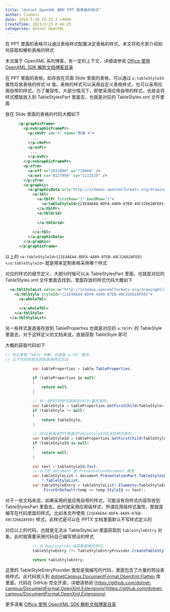 ```yaml
---
title: "dotnet OpenXML 解析 PPT 里表格的样式"
author: lindexi
date: 2024-5-20 16:22:3 +0800
CreateTime: 2023/2/23 8:46:25
categories: dotnet OpenXML
---
```


在 PPT 里面的表格可以通过表格样式配置决定表格的样式，本文将和大家介绍如何获取和解析表格的样式

<!--more-->


<!-- CreateTime:2023/2/23 8:46:25 -->

<!-- 发布 -->
<!-- 博客 -->

本文属于 OpenXML 系列博客，有一定的上下文，详细请参阅 [Office 使用 OpenXML SDK 解析文档博客目录](https://blog.lindexi.com/post/Office-%E4%BD%BF%E7%94%A8-OpenXML-SDK-%E8%A7%A3%E6%9E%90%E6%96%87%E6%A1%A3%E5%8D%9A%E5%AE%A2%E7%9B%AE%E5%BD%95.html )

在 PPT 里面的表格，如存放在页面 Slide 里面的表格，可以通过 `a:tableStyleId` 属性存放表格的样式 Id 值。表格的样式可以采用自定义表格样式，也可以采用应用自带的样式。为了兼容性，大部分情况下，即使采用应用自带的样式，也是会将样式模版放入到 TableStylesPart 里面去，也就是对应的 TableStyles.xml 文件里面

放在 Slide 里面的表格的代码大概如下

```xml
      <p:graphicFrame>
        <p:nvGraphicFramePr>
          <p:cNvPr id="4" name="表格 4">
            ...
          </p:cNvPr>
          <p:nvPr>
           ...
          </p:nvPr>
        </p:nvGraphicFramePr>
        <p:xfrm>
          <a:off x="2032000" y="719666" />
          <a:ext cx="8127999" cy="1112520" />
        </p:xfrm>
        <a:graphic>
          <a:graphicData uri="http://schemas.openxmlformats.org/drawingml/2006/table">
            <a:tbl>
              <a:tblPr firstRow="1" bandRow="1">
                <a:tableStyleId>{21E4AEA4-8DFA-4A89-87EB-49C32662AFE0}</a:tableStyleId>
              </a:tblPr>
              <a:tblGrid>
                ...
              </a:tblGrid>
              ...
            </a:tbl>
          </a:graphicData>
        </a:graphic>
      </p:graphicFrame>
```

以上的 `<a:tableStyleId>{21E4AEA4-8DFA-4A89-87EB-49C32662AFE0}</a:tableStyleId>` 就是用来定制表格采用哪个样式

对应的样式的细节定义，大部分时候可以从 TableStylesPart 里面，也就是对应的 TableStyles.xml 文件里面去找到，里面存放的样式代码大概如下

```xml
  <a:tblStyleLst xmlns:a="http://schemas.openxmlformats.org/drawingml/2006/main" def="{5C22544A-7EE6-4342-B048-85BDC9FD1C3A}">
    <a:tblStyle styleId="{21E4AEA4-8DFA-4A89-87EB-49C32662AFE0}">
      <a:wholeTbl>
        ...
      </a:wholeTbl>
    </a:tblStyle>
  </a:tblStyleLst>
```

另一些样式是直接存放到 TableProperties 也就是对应的 `a:tblPr` 的 TableStyle 里面去，对于这样定义的文档来说，直接获取 TableStyle 即可

大概的获取代码如下

```csharp
// 先已拿到 Table 对象，也就是 a:tbl 属性
// 以下代码存放在获取表格样式方法

            var tableProperties = table.TableProperties;

            if (tableProperties is null)
            {
                return null;
            }

            // 有一些PPT的样式是放在tblPr属性里的。
            var tableStyle = tableProperties.GetFirstChild<TableStyle>();
            if (tableStyle != null)
            {
                return tableStyle;
            }

            // 2016新版本PPT是通过TableStyleId去寻找样式表的。
            var tableStyleId = tableProperties.GetFirstChild<TableStyleId>();
            if (tableStyleId is null)
            {
                return null;
            }

            var text = tableStyleId.Text;
            // 以下的 document 是 PresentationDocument 类型
            var tableStyleList = document.PresentationPart.TableStylesPart
                ?.TableStyleList;
            var tableStyleEntry = tableStyleList?.Elements<TableStyleEntry>()
                .FirstOrDefault(temp => temp.StyleId == text);
```

对于一些文档来说，如果采用的是应用自带的样式，可能没有将样式内容存放到 TableStylesPart 里面去。此时就采用应用级样式，所谓应用级样式属性，那就是编写在代码里面的样式。比如本文所使用 `{21E4AEA4-8DFA-4A89-87EB-49C32662AFE0}` 样式。此样式是可以在 PPTX 文档里面默认不写样式定义的

对应以上的代码，也就是无法从 TableStyleList 里面获取到 `tableStyleEntry` 对象。此时就需要采用代码自己编写预设的样式

```csharp
            // 从 Application 级获取表格的样式。
            tableStyleEntry ??= TableStyleEntryProvider.CreateTableStyleEntry(text);

            return tableStyleEntry;
```

这里的 TableStyleEntryProvider 类型是我编写的代码，里面包含了大量的预设表格样式。此代码放入到 [dotnetCampus.DocumentFormat.OpenXml.Flatten](https://www.nuget.org/packages/dotnetCampus.DocumentFormat.OpenXml.Flatten) 库里面，代码在 GitHub 完全开源，详细请参阅 [https://github.com/dotnet-campus/DocumentFormat.OpenXml.Extensions](https://github.com/dotnet-campus/DocumentFormat.OpenXml.Extensions)

更多请看 [Office 使用 OpenXML SDK 解析文档博客目录](https://blog.lindexi.com/post/Office-%E4%BD%BF%E7%94%A8-OpenXML-SDK-%E8%A7%A3%E6%9E%90%E6%96%87%E6%A1%A3%E5%8D%9A%E5%AE%A2%E7%9B%AE%E5%BD%95.html )
